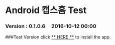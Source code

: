 # Android 캡스홈 Test

### Version  :  0.1.0.6&nbsp;&nbsp;&nbsp;&nbsp;&nbsp;2016-10-12 00:00
###Test Version
click [** HERE **](https://github.com/ncomztwo/ADTCapsHome/raw/master/Test_Version/ADTCapsHomeService.apk) to install the app.
